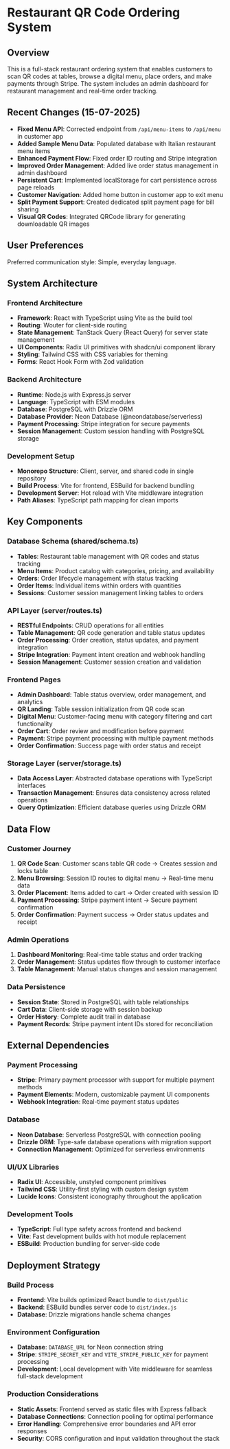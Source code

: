 # Restaurant QR Code Ordering System

## Overview

This is a full-stack restaurant ordering system that enables customers to scan QR codes at tables, browse a digital menu, place orders, and make payments through Stripe. The system includes an admin dashboard for restaurant management and real-time order tracking.

## Recent Changes (15-07-2025)

- **Fixed Menu API**: Corrected endpoint from `/api/menu-items` to `/api/menu` in customer app
- **Added Sample Menu Data**: Populated database with Italian restaurant menu items
- **Enhanced Payment Flow**: Fixed order ID routing and Stripe integration
- **Improved Order Management**: Added live order status management in admin dashboard
- **Persistent Cart**: Implemented localStorage for cart persistence across page reloads
- **Customer Navigation**: Added home button in customer app to exit menu
- **Split Payment Support**: Created dedicated split payment page for bill sharing
- **Visual QR Codes**: Integrated QRCode library for generating downloadable QR images

## User Preferences

Preferred communication style: Simple, everyday language.

## System Architecture

### Frontend Architecture
- **Framework**: React with TypeScript using Vite as the build tool
- **Routing**: Wouter for client-side routing
- **State Management**: TanStack Query (React Query) for server state management
- **UI Components**: Radix UI primitives with shadcn/ui component library
- **Styling**: Tailwind CSS with CSS variables for theming
- **Forms**: React Hook Form with Zod validation

### Backend Architecture
- **Runtime**: Node.js with Express.js server
- **Language**: TypeScript with ESM modules
- **Database**: PostgreSQL with Drizzle ORM
- **Database Provider**: Neon Database (@neondatabase/serverless)
- **Payment Processing**: Stripe integration for secure payments
- **Session Management**: Custom session handling with PostgreSQL storage

### Development Setup
- **Monorepo Structure**: Client, server, and shared code in single repository
- **Build Process**: Vite for frontend, ESBuild for backend bundling
- **Development Server**: Hot reload with Vite middleware integration
- **Path Aliases**: TypeScript path mapping for clean imports

## Key Components

### Database Schema (shared/schema.ts)
- **Tables**: Restaurant table management with QR codes and status tracking
- **Menu Items**: Product catalog with categories, pricing, and availability
- **Orders**: Order lifecycle management with status tracking
- **Order Items**: Individual items within orders with quantities
- **Sessions**: Customer session management linking tables to orders

### API Layer (server/routes.ts)
- **RESTful Endpoints**: CRUD operations for all entities
- **Table Management**: QR code generation and table status updates
- **Order Processing**: Order creation, status updates, and payment integration
- **Stripe Integration**: Payment intent creation and webhook handling
- **Session Management**: Customer session creation and validation

### Frontend Pages
- **Admin Dashboard**: Table status overview, order management, and analytics
- **QR Landing**: Table session initialization from QR code scan
- **Digital Menu**: Customer-facing menu with category filtering and cart functionality
- **Order Cart**: Order review and modification before payment
- **Payment**: Stripe payment processing with multiple payment methods
- **Order Confirmation**: Success page with order status and receipt

### Storage Layer (server/storage.ts)
- **Data Access Layer**: Abstracted database operations with TypeScript interfaces
- **Transaction Management**: Ensures data consistency across related operations
- **Query Optimization**: Efficient database queries using Drizzle ORM

## Data Flow

### Customer Journey
1. **QR Code Scan**: Customer scans table QR code → Creates session and locks table
2. **Menu Browsing**: Session ID routes to digital menu → Real-time menu data
3. **Order Placement**: Items added to cart → Order created with session ID
4. **Payment Processing**: Stripe payment intent → Secure payment confirmation
5. **Order Confirmation**: Payment success → Order status updates and receipt

### Admin Operations
1. **Dashboard Monitoring**: Real-time table status and order tracking
2. **Order Management**: Status updates flow through to customer interface
3. **Table Management**: Manual status changes and session management

### Data Persistence
- **Session State**: Stored in PostgreSQL with table relationships
- **Cart Data**: Client-side storage with session backup
- **Order History**: Complete audit trail in database
- **Payment Records**: Stripe payment intent IDs stored for reconciliation

## External Dependencies

### Payment Processing
- **Stripe**: Primary payment processor with support for multiple payment methods
- **Payment Elements**: Modern, customizable payment UI components
- **Webhook Integration**: Real-time payment status updates

### Database
- **Neon Database**: Serverless PostgreSQL with connection pooling
- **Drizzle ORM**: Type-safe database operations with migration support
- **Connection Management**: Optimized for serverless environments

### UI/UX Libraries
- **Radix UI**: Accessible, unstyled component primitives
- **Tailwind CSS**: Utility-first styling with custom design system
- **Lucide Icons**: Consistent iconography throughout the application

### Development Tools
- **TypeScript**: Full type safety across frontend and backend
- **Vite**: Fast development builds with hot module replacement
- **ESBuild**: Production bundling for server-side code

## Deployment Strategy

### Build Process
- **Frontend**: Vite builds optimized React bundle to `dist/public`
- **Backend**: ESBuild bundles server code to `dist/index.js`
- **Database**: Drizzle migrations handle schema changes

### Environment Configuration
- **Database**: `DATABASE_URL` for Neon connection string
- **Stripe**: `STRIPE_SECRET_KEY` and `VITE_STRIPE_PUBLIC_KEY` for payment processing
- **Development**: Local development with Vite middleware for seamless full-stack development

### Production Considerations
- **Static Assets**: Frontend served as static files with Express fallback
- **Database Connections**: Connection pooling for optimal performance
- **Error Handling**: Comprehensive error boundaries and API error responses
- **Security**: CORS configuration and input validation throughout the stack